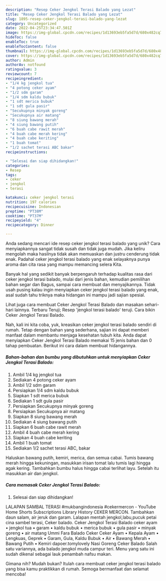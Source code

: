```yaml
---
description: "Resep Ceker Jengkol Terasi Balado yang Lezat"
title: "Resep Ceker Jengkol Terasi Balado yang Lezat"
slug: 1895-resep-ceker-jengkol-terasi-balado-yang-lezat
category: Uncategorized
date: 2022-04-25T23:34:47.501Z
image: https://img-global.cpcdn.com/recipes/1d13693eb5fa5d7d/680x482cq70/ceker-jengkol-terasi-balado-foto-resep-utama.jpg
hideToc: false
enableToc: true
enableTocContent: false
thumbnail: https://img-global.cpcdn.com/recipes/1d13693eb5fa5d7d/680x482cq70/ceker-jengkol-terasi-balado-foto-resep-utama.jpg
cover: https://img-global.cpcdn.com/recipes/1d13693eb5fa5d7d/680x482cq70/ceker-jengkol-terasi-balado-foto-resep-utama.jpg
author: Admin
authorAv: notfound
ratingvalue: 3
reviewcount: 7
recipeingredient:
- "1/4 kg jengkol tua"
- "4 potong ceker ayam"
- "1/2 sdm garam"
- "1/4 sdm kaldu bubuk"
- "1 sdt merica bubuk"
- "1 sdt gula pasir"
- "Secukupnya minyak goreng"
- "Secukupnya air matang"
- "8 siung bawang merah"
- "4 siung bawang putih"
- "6 buah cabe rawit merah"
- "4 buah cabe merah kering"
- "4 buah cabe keriting"
- "1 buah tomat"
- "1/2 sachet terasi ABC bakar"
recipeinstructions:

- "Selesai dan siap dihidangkan!"
categories:
- Resep
tags:
- ceker
- jengkol
- terasi

katakunci: ceker jengkol terasi 
nutrition: 197 calories
recipecuisine: Indonesian
preptime: "PT38M"
cooktime: "PT37M"
recipeyield: "4"
recipecategory: Dinner

---
```





Anda sedang mencari ide resep ceker jengkol terasi balado yang unik? Cara menyiapkannya sangat tidak susah dan tidak juga mudah. Jika keliru mengolah maka hasilnya tidak akan memuaskan dan justru cenderung tidak enak. Padahal ceker jengkol terasi balado yang enak selayaknya punya aroma dan cita rasa yang mampu memancing selera Kita.





Banyak hal yang sedikit banyak berpengaruh terhadap kualitas rasa dari ceker jengkol terasi balado, mulai dari jenis bahan, kemudian pemilihan bahan segar dan Bagus, sampai cara membuat dan menyajikannya. Tidak usah pusing kalau ingin menyiapkan ceker jengkol terasi balado yang enak,      asal sudah tahu triknya maka hidangan ini mampu jadi sajian spesial.














Lihat juga cara membuat Ceker Jengkol Terasi Balado dan masakan sehari-hari lainnya. Terbaru Teruji; Resep &#39;jengkol terasi balado&#39; teruji. Cara bikin Ceker Jengkol Terasi Balado.






Nah, kali ini kita coba, yuk, kreasikan ceker jengkol terasi balado sendiri di rumah. Tetap dengan bahan yang sederhana, sajian ini dapat memberi manfaat dalam membantu menjaga kesehatan tubuh kita. Anda dapat menyiapkan Ceker Jengkol Terasi Balado memakai 15 jenis bahan dan 0 tahap pembuatan. Berikut ini cara dalam membuat hidangannya.

<!--inarticleads1-->

##### Bahan-bahan dan bumbu yang dibutuhkan untuk menyiapkan Ceker Jengkol Terasi Balado:

1. Ambil 1/4 kg jengkol tua
1. Sediakan 4 potong ceker ayam
1. Ambil 1/2 sdm garam
1. Persiapkan 1/4 sdm kaldu bubuk
1. Siapkan 1 sdt merica bubuk
1. Sediakan 1 sdt gula pasir
1. Persiapkan Secukupnya minyak goreng
1. Persiapkan Secukupnya air matang
1. Siapkan 8 siung bawang merah
1. Sediakan 4 siung bawang putih
1. Siapkan 6 buah cabe rawit merah
1. Ambil 4 buah cabe merah kering
1. Siapkan 4 buah cabe keriting
1. Ambil 1 buah tomat
1. Sediakan 1/2 sachet terasi ABC, bakar


Haluskan bawang putih, kemiri, merica, dan semua cabai. Tumis bawang merah hingga kekuningan, masukkan irisan tomat lalu tumis lagi hingga agak kering. Tambahkan bumbu halus hingga cabai terlihat layu. Setelah itu masukkan air dan jengkol. 

<!--inarticleads2-->

##### Cara memasak Ceker Jengkol Terasi Balado:


1. Selesai dan siap dihidangkan!

LALAPAN SAMBAL TERASI #mukbangindonesia #cekermercon - YouTube Home Shorts Subscriptions Library History CEKER MERCON. Tambahkan daun salam, air jeruk dan garam. Lalapan mentah jengkol,labu,pucuk petai cina sambel terasi, Ceker balado. Ceker Jengkol Terasi Balado ceker ayam • jengkol tua • garam • kaldu bubuk • merica bubuk • gula pasir • minyak goreng • air matang Ummi Fara Balado Ceker Ceker Ayam • Kepala Ayam • Lengkuas, Geprek • Garam, Gula, Kaldu Bubuk • Air • Bawang Merah • Bawang Putih • Kemiri dapoer.tomylovely Nasi Goreng Ceker Balado Salah satu variannya, ada balado jengkol muda campur teri. Menu yang satu ini sudah dikenal sebagai lauk penambah nafsu makan. 

Gimana nih? Mudah bukan? Itulah cara membuat ceker jengkol terasi balado yang bisa kamu praktikkan di rumah. Semoga bermanfaat dan selamat mencoba!
